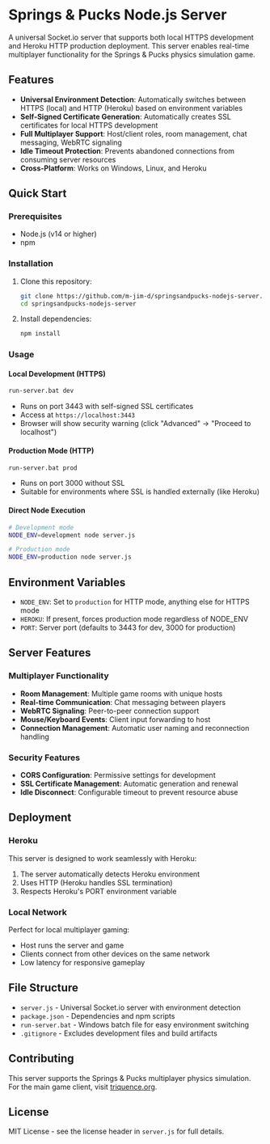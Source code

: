 # Springs & Pucks Node.js Server

A universal Socket.io server that supports both local HTTPS development and Heroku HTTP production deployment. This server enables real-time multiplayer functionality for the Springs & Pucks physics simulation game.

## Features

- **Universal Environment Detection**: Automatically switches between HTTPS (local) and HTTP (Heroku) based on environment variables
- **Self-Signed Certificate Generation**: Automatically creates SSL certificates for local HTTPS development
- **Full Multiplayer Support**: Host/client roles, room management, chat messaging, WebRTC signaling
- **Idle Timeout Protection**: Prevents abandoned connections from consuming server resources
- **Cross-Platform**: Works on Windows, Linux, and Heroku

## Quick Start

### Prerequisites
- Node.js (v14 or higher)
- npm

### Installation

1. Clone this repository:
   ```bash
   git clone https://github.com/m-jim-d/springsandpucks-nodejs-server.git
   cd springsandpucks-nodejs-server
   ```

2. Install dependencies:
   ```bash
   npm install
   ```

### Usage

#### Local Development (HTTPS)
```bash
run-server.bat dev
```
- Runs on port 3443 with self-signed SSL certificates
- Access at `https://localhost:3443`
- Browser will show security warning (click "Advanced" → "Proceed to localhost")

#### Production Mode (HTTP)
```bash
run-server.bat prod
```
- Runs on port 3000 without SSL
- Suitable for environments where SSL is handled externally (like Heroku)

#### Direct Node Execution
```bash
# Development mode
NODE_ENV=development node server.js

# Production mode  
NODE_ENV=production node server.js
```

## Environment Variables

- `NODE_ENV`: Set to `production` for HTTP mode, anything else for HTTPS mode
- `HEROKU`: If present, forces production mode regardless of NODE_ENV
- `PORT`: Server port (defaults to 3443 for dev, 3000 for production)

## Server Features

### Multiplayer Functionality
- **Room Management**: Multiple game rooms with unique hosts
- **Real-time Communication**: Chat messaging between players
- **WebRTC Signaling**: Peer-to-peer connection support
- **Mouse/Keyboard Events**: Client input forwarding to host
- **Connection Management**: Automatic user naming and reconnection handling

### Security Features
- **CORS Configuration**: Permissive settings for development
- **SSL Certificate Management**: Automatic generation and renewal
- **Idle Disconnect**: Configurable timeout to prevent resource abuse

## Deployment

### Heroku
This server is designed to work seamlessly with Heroku:

1. The server automatically detects Heroku environment
2. Uses HTTP (Heroku handles SSL termination)
3. Respects Heroku's PORT environment variable

### Local Network
Perfect for local multiplayer gaming:
- Host runs the server and game
- Clients connect from other devices on the same network
- Low latency for responsive gameplay

## File Structure

- `server.js` - Universal Socket.io server with environment detection
- `package.json` - Dependencies and npm scripts
- `run-server.bat` - Windows batch file for easy environment switching
- `.gitignore` - Excludes development files and build artifacts

## Contributing

This server supports the Springs & Pucks multiplayer physics simulation. For the main game client, visit [triquence.org](https://triquence.org).

## License

MIT License - see the license header in `server.js` for full details.
